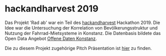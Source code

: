 # hackandharvest 2019

Das Projekt 'Rad ab' war ein Teil des [hackandharvest](https://www.hackandharvest.farm) Hackathon 2019. Die Idee war die Untersuchung der Korrelation von Bevölkerungsstruktur und Nutzung der Fahrrad-Mietsysteme in Konstanz. Die Datenbasis bildete das Open Data Angebot [Offene Daten Konstanz](https://offenedaten-konstanz.de).

Die zu diesem Projekt zugehörige Pitch Präsentation ist [hier](https://r42sys.github.io/hackandharvest-2019.html) zu finden.

